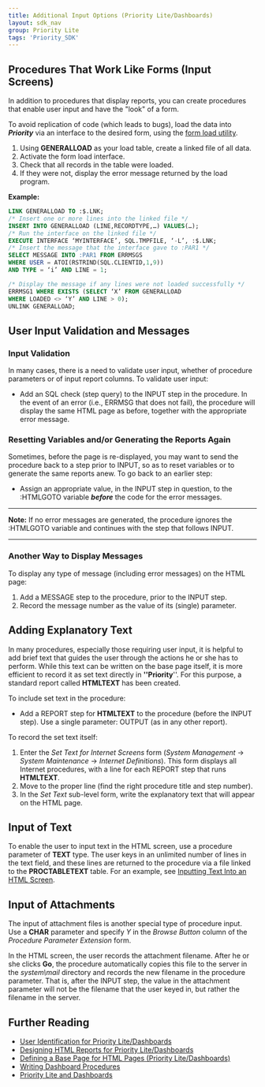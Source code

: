 ```yaml
---
title: Additional Input Options (Priority Lite/Dashboards)
layout: sdk_nav
group: Priority Lite
tags: 'Priority_SDK'
---
```


## Procedures That Work Like Forms (Input Screens) 

In addition to procedures that display reports, you can create
procedures that enable user input and have the "look" of a form.

To avoid replication of code (which leads to bugs), load the data into
***Priority*** via an interface to the desired form, using the [form load utility](Form-Loads).

1.  Using **GENERALLOAD** as your load table, create a linked file of
    all data.
2.  Activate the form load interface.
3.  Check that all records in the table were loaded.
4.  If they were not, display the error message returned by the load
    program.

**Example:**
```sql
LINK GENERALLOAD TO :$.LNK;
/* Insert one or more lines into the linked file */
INSERT INTO GENERALLOAD (LINE,RECORDTYPE,…) VALUES(…);
/* Run the interface on the linked file */ 
EXECUTE INTERFACE ‘MYINTERFACE’, SQL.TMPFILE, ‘-L’, :$.LNK;
/* Insert the message that the interface gave to :PAR1 */
SELECT MESSAGE INTO :PAR1 FROM ERRMSGS
WHERE USER = ATOI(RSTRIND(SQL.CLIENTID,1,9)) 
AND TYPE = ‘i’ AND LINE = 1;

/* Display the message if any lines were not loaded successfully */
ERRMSG1 WHERE EXISTS (SELECT ‘X’ FROM GENERALLOAD
WHERE LOADED <> ‘Y’ AND LINE > 0);
UNLINK GENERALLOAD;
```

## User Input Validation and Messages 

### Input Validation 

In many cases, there is a need to validate user input, whether of
procedure parameters or of input report columns. To validate user input:

-   Add an SQL check (step query) to the INPUT step in the procedure. In
    the event of an error (i.e., ERRMSG that does not fail), the
    procedure will display the same HTML page as before, together with
    the appropriate error message.

### Resetting Variables and/or Generating the Reports Again 

Sometimes, before the page is re-displayed, you may want to send the
procedure back to a step prior to INPUT, so as to reset variables or to
generate the same reports anew. To go back to an earlier step:

-   Assign an appropriate value, in the INPUT step in question, to the
    :HTMLGOTO variable ***before*** the code for the error messages.

------------------------------------------------------------------------

**Note:** If no error messages are generated, the procedure ignores the
:HTMLGOTO variable and continues with the step that follows INPUT.

------------------------------------------------------------------------

### Another Way to Display Messages 

To display any type of message (including error messages) on the HTML
page:

1.  Add a MESSAGE step to the procedure, prior to the INPUT step.
2.  Record the message number as the value of its (single) parameter.

## Adding Explanatory Text 

In many procedures, especially those requiring user input, it is helpful
to add brief text that guides the user through the actions he or she has
to perform. While this text can be written on the base page itself, it
is more efficient to record it as set text directly in
**\'\'Priority**\'\'. For this purpose, a standard report called
**HTMLTEXT** has been created.

To include set text in the procedure:

-   Add a REPORT step for **HTMLTEXT** to the procedure (before the
    INPUT step). Use a single parameter: OUTPUT (as in any other
    report).

To record the set text itself:

1.  Enter the *Set Text for Internet Screens* form (*System Management*
    → *System Maintenance* → *Internet Definitions*). This form displays
    all Internet procedures, with a line for each REPORT step that runs
    **HTMLTEXT**.
2.  Move to the proper line (find the right procedure title and step
    number).
3.  In the *Set Text* sub-level form, write the explanatory text that
    will appear on the HTML page.

## Input of Text 

To enable the user to input text in the HTML screen, use a procedure
parameter of **TEXT** type. The user keys in an unlimited number of
lines in the text field, and these lines are returned to the procedure
via a file linked to the **PROCTABLETEXT** table. For an example, see
[Inputting Text Into an HTML
Screen](Procedure-Input#Inputting-Text-Into-an-HTML-Screen ).

## Input of Attachments 

The input of attachment files is another special type of procedure
input. Use a **CHAR** parameter and specify *Y* in the *Browse Button*
column of the *Procedure Parameter Extension* form.

In the HTML screen, the user records the attachment filename. After he
or she clicks **Go**, the procedure automatically copies this file to
the server in the *system\\mail* directory and records the new filename
in the procedure parameter. That is, after the INPUT step, the value in
the attachment parameter will not be the filename that the user keyed
in, but rather the filename in the server.

## Further Reading 

-   [User Identification for Priority Lite/Dashboards](Lite-Identification)
-   [Designing HTML Reports for Priority Lite/Dashboards](Lite-Dashboards-Reports)
-   [Defining a Base Page for HTML Pages (Priority Lite/Dashboards)](Base-Page-HTML)
-   [Writing Dashboard Procedures](Dashboard-Procedures )
-   [Priority Lite and  Dashboards](Lite-Dashboards)
